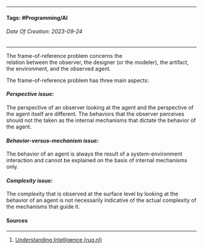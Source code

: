 __________________________________________________________________________
#### **Tags:** #Programming/AI
###### *Date Of Creation: 2023-09-24*
__________________________________________________________________________

The frame-of-reference problem concerns the  
relation between the observer, the designer (or the modeler), the artifact, the environment, and the observed agent.

The frame-of-reference problem has three main aspects:
#### *Perspective issue:*
The perspective of an observer looking at the agent and the perspective of the agent itself are different. The behaviors that the observer perceives should not the taken as the internal mechanisms that dictate the behavior of the agent.

#### *Behavior-versus-mechanism issue:*
The behavior of an agent is always the result of a system-environment interaction and cannot be explained on the basis of internal mechanisms only.

#### *Complexity issue:*
The complexity that is observed at the surface level by looking at the behavior of an agent is not necessarily indicative of the actual complexity of the mechanisms that guide it.

#### Sources
__________________________________________________________________________
1. [Understanding Intelligence (rug.nl)](https://web-s-ebscohost-com.proxy-ub.rug.nl/ehost/ebookviewer/ebook/bmxlYmtfXzEyNTQ5X19BTg2?sid=6f42bd39-33d6-4256-abac-3e1fc3598147@redis&vid=0&format=EB&rid=1)